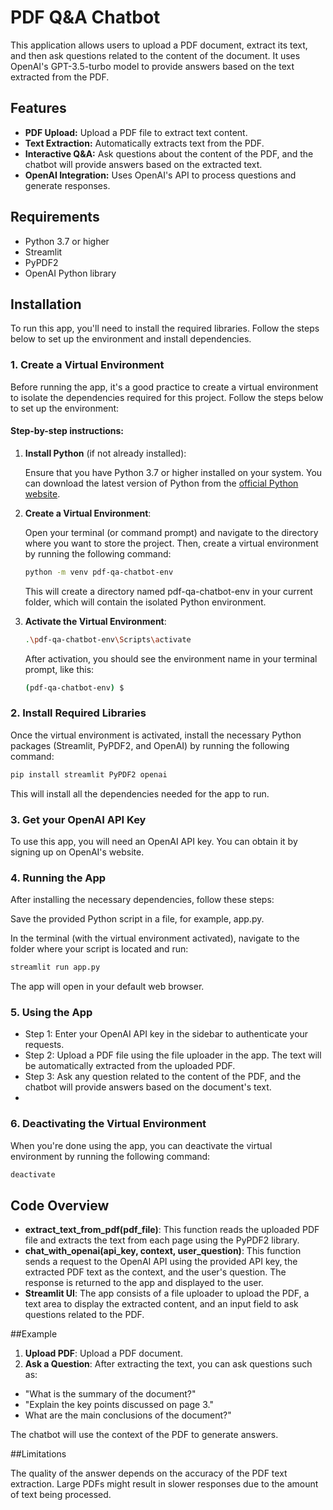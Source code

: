 # PDF Q&A Chatbot

This application allows users to upload a PDF document, extract its text, and then ask questions related to the content of the document. It uses OpenAI's GPT-3.5-turbo model to provide answers based on the text extracted from the PDF.

## Features

- **PDF Upload:** Upload a PDF file to extract text content.
- **Text Extraction:** Automatically extracts text from the PDF.
- **Interactive Q&A:** Ask questions about the content of the PDF, and the chatbot will provide answers based on the extracted text.
- **OpenAI Integration:** Uses OpenAI's API to process questions and generate responses.

## Requirements

- Python 3.7 or higher
- Streamlit
- PyPDF2
- OpenAI Python library

## Installation

To run this app, you'll need to install the required libraries. Follow the steps below to set up the environment and install dependencies.

### 1. Create a Virtual Environment

Before running the app, it's a good practice to create a virtual environment to isolate the dependencies required for this project. Follow the steps below to set up the environment:

#### Step-by-step instructions:

1. **Install Python** (if not already installed):

   Ensure that you have Python 3.7 or higher installed on your system. You can download the latest version of Python from the [official Python website](https://www.python.org/downloads/).

2. **Create a Virtual Environment**:

   Open your terminal (or command prompt) and navigate to the directory where you want to store the project. Then, create a virtual environment by running the following command:

   ```bash
   python -m venv pdf-qa-chatbot-env
   ```
   This will create a directory named pdf-qa-chatbot-env in your current folder, which will contain the isolated Python environment.

3. **Activate the Virtual Environment**:

    ```bash
    .\pdf-qa-chatbot-env\Scripts\activate
    ```

    After activation, you should see the environment name in your terminal prompt, like this:
    ```bash
    (pdf-qa-chatbot-env) $
    ```
### 2. Install Required Libraries

Once the virtual environment is activated, install the necessary Python packages (Streamlit, PyPDF2, and OpenAI) by running the following command:

  ```bash
  pip install streamlit PyPDF2 openai
  ```
This will install all the dependencies needed for the app to run.

### 3. Get your OpenAI API Key
To use this app, you will need an OpenAI API key. You can obtain it by signing up on OpenAI's website.

### 4. Running the App
After installing the necessary dependencies, follow these steps:

Save the provided Python script in a file, for example, app.py.

In the terminal (with the virtual environment activated), navigate to the folder where your script is located and run:

  ```bash
  streamlit run app.py
  ```
The app will open in your default web browser.

### 5. Using the App

- Step 1: Enter your OpenAI API key in the sidebar to authenticate your requests.
- Step 2: Upload a PDF file using the file uploader in the app. The text will be automatically extracted from the uploaded PDF.
- Step 3: Ask any question related to the content of the PDF, and the chatbot will provide answers based on the document's text.
- 
### 6. Deactivating the Virtual Environment

When you're done using the app, you can deactivate the virtual environment by running the following command:

  ```bash
  deactivate
  ```

## Code Overview

- **extract_text_from_pdf(pdf_file)**: This function reads the uploaded PDF file and extracts the text from each page using the PyPDF2 library.
- **chat_with_openai(api_key, context, user_question)**: This function sends a request to the OpenAI API using the provided API key, the extracted PDF text as the context, and the user's question. The response is returned to the app and displayed to the user.
- **Streamlit UI**: The app consists of a file uploader to upload the PDF, a text area to display the extracted content, and an input field to ask questions related to the PDF.


##Example

1. **Upload PDF**: Upload a PDF document.
2. **Ask a Question**: After extracting the text, you can ask questions such as:
  -  "What is the summary of the document?"
  -  "Explain the key points discussed on page 3."
  -   What are the main conclusions of the document?"

The chatbot will use the context of the PDF to generate answers.

##Limitations

The quality of the answer depends on the accuracy of the PDF text extraction.
Large PDFs might result in slower responses due to the amount of text being processed.
